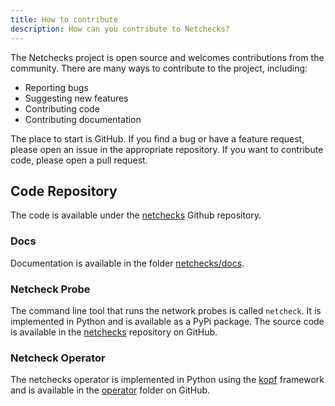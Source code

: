 ```yaml
---
title: How to contribute
description: How can you contribute to Netchecks?
---
```


The Netchecks project is open source and welcomes contributions from the community. There are many ways to contribute to
the project, including:

- Reporting bugs
- Suggesting new features
- Contributing code
- Contributing documentation

The place to start is GitHub. If you find a bug or have a feature request, please open an issue in the appropriate
repository. If you want to contribute code, please open a pull request.

## Code Repository

The code is available under the [netchecks](https://github.com/hardbyte/netchecks/) Github repository.

### Docs

Documentation is available in the folder [netchecks/docs](https://github.com/hardbyte/netchecks/tree/main/docs).


### Netcheck Probe

The command line tool that runs the network probes is called `netcheck`. It is implemented in Python and is available
as a PyPi package. The source code is available in the [netchecks](https://github.com/hardbyte/netchecks/) repository
on GitHub.

### Netcheck Operator

The netchecks operator is implemented in Python using the [kopf](https://kopf.readthedocs.io/en/stable) framework
and is available in the [operator](https://github.com/hardbyte/netchecks/tree/main/operator) folder on GitHub.
